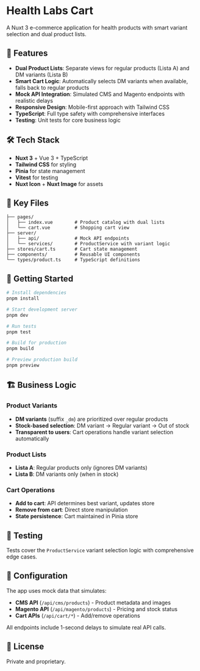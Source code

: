 # Health Labs Cart

A Nuxt 3 e-commerce application for health products with smart variant selection and dual product lists.

## 🚀 Features

- **Dual Product Lists**: Separate views for regular products (Lista A) and DM variants (Lista B)
- **Smart Cart Logic**: Automatically selects DM variants when available, falls back to regular products
- **Mock API Integration**: Simulated CMS and Magento endpoints with realistic delays
- **Responsive Design**: Mobile-first approach with Tailwind CSS
- **TypeScript**: Full type safety with comprehensive interfaces
- **Testing**: Unit tests for core business logic

## 🛠️ Tech Stack

- **Nuxt 3** + Vue 3 + TypeScript
- **Tailwind CSS** for styling
- **Pinia** for state management
- **Vitest** for testing
- **Nuxt Icon** + **Nuxt Image** for assets

## 📁 Key Files

```
├── pages/
│   ├── index.vue        # Product catalog with dual lists
│   └── cart.vue         # Shopping cart view
├── server/
│   ├── api/             # Mock API endpoints
│   └── services/        # ProductService with variant logic
├── stores/cart.ts       # Cart state management
├── components/          # Reusable UI components
└── types/product.ts     # TypeScript definitions
```

## 🚀 Getting Started

```bash
# Install dependencies
pnpm install

# Start development server
pnpm dev

# Run tests
pnpm test

# Build for production
pnpm build

# Preview production build
pnpm preview
```

## 🏗️ Business Logic

### Product Variants

- **DM variants** (suffix `_dm`) are prioritized over regular products
- **Stock-based selection**: DM variant → Regular variant → Out of stock
- **Transparent to users**: Cart operations handle variant selection automatically

### Product Lists

- **Lista A**: Regular products only (ignores DM variants)
- **Lista B**: DM variants only (when in stock)

### Cart Operations

- **Add to cart**: API determines best variant, updates store
- **Remove from cart**: Direct store manipulation
- **State persistence**: Cart maintained in Pinia store

## 🧪 Testing

Tests cover the `ProductService` variant selection logic with comprehensive edge cases.

## 🔧 Configuration

The app uses mock data that simulates:

- **CMS API** (`/api/cms/products`) - Product metadata and images
- **Magento API** (`/api/magento/products`) - Pricing and stock status
- **Cart APIs** (`/api/cart/*`) - Add/remove operations

All endpoints include 1-second delays to simulate real API calls.

## 📄 License

Private and proprietary.
